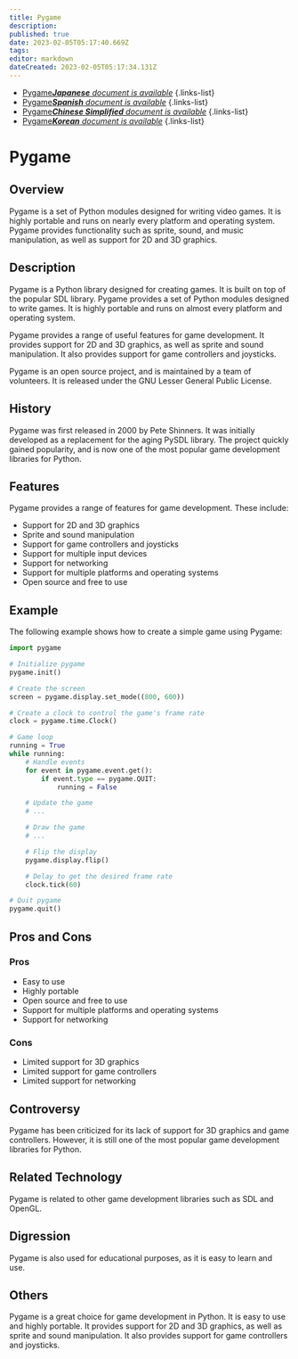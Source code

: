 ```yaml
---
title: Pygame
description: 
published: true
date: 2023-02-05T05:17:40.669Z
tags: 
editor: markdown
dateCreated: 2023-02-05T05:17:34.131Z
---
```


- [Pygame***Japanese** document is available*](/ja/Knowledge-base/Dictionary/pygame)
{.links-list}
- [Pygame***Spanish** document is available*](/es/Knowledge-base/Dictionary/pygame)
{.links-list}
- [Pygame***Chinese Simplified** document is available*](/zh/Knowledge-base/Dictionary/pygame)
{.links-list}
- [Pygame***Korean** document is available*](/ko/Knowledge-base/Dictionary/pygame)
{.links-list}

# Pygame

## Overview
Pygame is a set of Python modules designed for writing video games. It is highly portable and runs on nearly every platform and operating system. Pygame provides functionality such as sprite, sound, and music manipulation, as well as support for 2D and 3D graphics.

## Description
Pygame is a Python library designed for creating games. It is built on top of the popular SDL library. Pygame provides a set of Python modules designed to write games. It is highly portable and runs on almost every platform and operating system.

Pygame provides a range of useful features for game development. It provides support for 2D and 3D graphics, as well as sprite and sound manipulation. It also provides support for game controllers and joysticks.

Pygame is an open source project, and is maintained by a team of volunteers. It is released under the GNU Lesser General Public License.

## History
Pygame was first released in 2000 by Pete Shinners. It was initially developed as a replacement for the aging PySDL library. The project quickly gained popularity, and is now one of the most popular game development libraries for Python.

## Features
Pygame provides a range of features for game development. These include:
- Support for 2D and 3D graphics
- Sprite and sound manipulation
- Support for game controllers and joysticks
- Support for multiple input devices
- Support for networking
- Support for multiple platforms and operating systems
- Open source and free to use

## Example
The following example shows how to create a simple game using Pygame:

```python
import pygame

# Initialize pygame
pygame.init()

# Create the screen
screen = pygame.display.set_mode((800, 600))

# Create a clock to control the game's frame rate
clock = pygame.time.Clock()

# Game loop
running = True
while running:
    # Handle events
    for event in pygame.event.get():
        if event.type == pygame.QUIT:
            running = False

    # Update the game
    # ...

    # Draw the game
    # ...

    # Flip the display
    pygame.display.flip()

    # Delay to get the desired frame rate
    clock.tick(60)

# Quit pygame
pygame.quit()
```

## Pros and Cons
### Pros
- Easy to use
- Highly portable
- Open source and free to use
- Support for multiple platforms and operating systems
- Support for networking

### Cons
- Limited support for 3D graphics
- Limited support for game controllers
- Limited support for networking

## Controversy
Pygame has been criticized for its lack of support for 3D graphics and game controllers. However, it is still one of the most popular game development libraries for Python.

## Related Technology
Pygame is related to other game development libraries such as SDL and OpenGL.

## Digression
Pygame is also used for educational purposes, as it is easy to learn and use.

## Others
Pygame is a great choice for game development in Python. It is easy to use and highly portable. It provides support for 2D and 3D graphics, as well as sprite and sound manipulation. It also provides support for game controllers and joysticks.